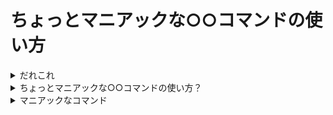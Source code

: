 # ちょっとマニアックな○○コマンドの使い方



<details>
<summary>だれこれ</summary>

![pocke](https://cloud.githubusercontent.com/assets/4361134/26518086/425140a4-42e3-11e7-86c3-885af2b5c802.png)

- Pocke
- Actcat inc. / Engineer
- Rubyist, Vimmer, Arch Linux :heart:
- 趣味: OSS に Pull-Request を投げること: https://github.com/pulls?utf8=%E2%9C%93&q=is%3Amerged+is%3Apr+author%3Apocke+is%3Apublic+-user%3Apocke
- Twitter: [`@p_ck_`](https://twitter.com/p_ck_)
- GitHub: [`@pocke`](https://github.com/pocke)
- Facebook: [`@kwbr22`](https://facebook.com/kwbr22)

</details>


<details>
<summary>ちょっとマニアックな○○コマンドの使い方？</summary>


https://atnd.org/events/88084

![170527134245](https://cloud.githubusercontent.com/assets/4361134/26518051/7e228ddc-42e2-11e7-92d0-cff4adf2a27f.png)




</details>


<details>
<summary>マニアックなコマンド</summary>

- Eject コマンド以外にも、マニアックな使い方を秘めたコマンドはあるはず…
    - 色々なコマンドのマニアックな使い方を紹介します。




<details>
<summary>cat</summary>


  <details>
  <summary>普通の使い方</summary>

  cat コマンドは、ファイルの中身を表示するのに使います。

  ```bash
  $ cat /proc/version
  Linux version 4.10.13-1-ARCH (builduser@tobias) (gcc version 6.3.1 20170306 (GCC) ) #1 SMP PREEMPT Thu Apr 27 12:15:09 CEST 2017
  ```

  ファイルを指定しない場合は標準入力から読み込みます。

  ```bash
  $ cat | xsel --input --clipboard
  $ cat | pbcopy
  ```

  </details>
  <details>
  <summary>マニアックな使い方</summary>

  cat コマンドを使用すると、猫と対話することが可能です(DEMO)。

  ```bash
  $ cat
  にゃーん
  にゃーん
  みゃー
  みゃー
  # Ctrl + C で会話を終了できます
  ```

  </details>

</details>


<details>
<summary>ruby</summary>


  <details>
  <summary>普通の使い方</summary>

  Ruby プログラムを実行します。

  ```ruby
  # hello.rb
  def hello
    puts 'Hello, world!'
  end
  hello
  ```

  ```bash
  $ ruby hello.rb
  Hello, world!
  ```

  </details>

  <details>
  <summary>マニアックな使い方</summary>

  行単位の処理をいい感じにやります。
  例えば、空白区切りで数値が書かれているファイルから、行毎に最大値を出力したい場合。

  ```
  75 64 5 37 19 29 48 23 56 88
  20 74 3 57 37 95 10 67 1 23
  72 95 45 41 71 47 14 84 44 62
  98 10 13 47 85 57 25 98 12 62
  4 77 82 33 54 59 60 60 60 64
  58 13 36 35 22 99 23 18 58 87
  35 42 68 6 36 57 38 38 33 23
  36 65 60 82 95 76 41 69 23 34
  1 35 97 8 98 10 88 93 57 31
  97 7 54 43 18 59 83 45 45 25
  ```

  ```bash
  $ cat test.csv | ruby -pale '$_=$F.map(&:to_i).max'
  88
  95
  95
  98
  82
  99
  68
  95
  98
  97
  ```

  ### 解説

  Ruby のコマンドラインオプションが重要です。

  - `-p`: Ruby プログラムが while gets; end のループに囲まれているように動作します。また、`$_`に代入された文字列をループの終了時に出力します。
    - -> つまり、1行毎に処理します。
  - `-a`: オートスプリットモードが有効になります。各ループの先頭で、標準入力から読み込んだ文字列を、空白で区切って配列にしたものを`$F`に代入します。
  - `-l`: `-p`オプションで読み込む行から、行末の改行記号を外します。また、出力時に改行記号を追加します。
  - `-e`: この後に与えられた文字列をRubyのコードとして実行します。

  https://docs.ruby-lang.org/ja/latest/doc/spec=2frubycmd.html

  多分、perl でもだいたい同じことが出来ます。

  </details>

</details>

<details>
<summary>git-grep</summary>

  <details>
  <summary>普通の使い方</summary>

  `git grep hogehoge` とやると、Git管理下にあるファイルから`hogehoge`を検索します。便利。

  ```bash
  $ git grep ruby
  talk.md:<summary>ruby</summary>
  talk.md:  ```ruby
  talk.md:  $ ruby hello.rb
  talk.md:  $ cat test.csv | ruby -pale '$_=$F.map(&:to_i).max'
  talk.md:  https://docs.ruby-lang.org/ja/latest/doc/spec=2frubycmd.html
  ```

  また、いろんなオプションがあります。便利

  ```bash
  # -i 大文字小文字の違いを無視する。
  $ git grep -i ruby
  talk.md:- Rubyist, Vimmer, Arch Linux :heart:
  talk.md:<summary>ruby</summary>
  talk.md:  Ruby プログラムを実行します。
  talk.md:  ```ruby
  talk.md:  $ ruby hello.rb
  talk.md:  $ cat test.csv | ruby -pale '$_=$F.map(&:to_i).max'
  talk.md:  Ruby のコマンドラインオプションが重要です。
  talk.md:  - `-p`: Ruby プログラムが while gets; end のループに囲まれているように動作します。また、`$_`に代入された文字列をループの終了時に出力します。
  talk.md:  - `-e`: この後に与えられた文字列をRubyのコードとして実行します。
  talk.md:  https://docs.ruby-lang.org/ja/latest/doc/spec=2frubycmd.html
  talk.md:  $ git grep ruby
  talk.md:  talk.md:<summary>ruby</summary>
  talk.md:  talk.md:  ```ruby
  talk.md:  talk.md:  $ ruby hello.rb
  talk.md:  talk.md:  $ cat test.csv | ruby -pale '$_=$F.map(&:to_i).max'
  talk.md:  talk.md:  https://docs.ruby-lang.org/ja/latest/doc/spec=2frubycmd.html
  ```

  ```bash
  # -w 単語単位での検索をします。
  $ git grep -w a
  talk.md:  - `-a`: オートスプリットモードが有効になります。各ループの先頭で、標準入力から読み込んだ文字列を、空白で区切って配列にしたものを`$F`に代入します。
  ```

  </details>

  <details>
  <summary>マニアックな使い方</summary>

  ```zsh
  # In ~/.zshrc
  function /()
  {
    git grep $@
  }
  ```

  ```bash
  # これで検索できる
  $ / ruby

  # 勿論オプションも効く
  $ / -w ruby
  ```

  Vim っぽくて便利！
  </details>

</details>

<details>
<summary>www</summary>

  <details>
  <summary>普通の使い方</summary>

  これはコマンド自体がマニアックなので……
  </details>

  <details>
  <summary>マニアックな使い方</summary>

  https://github.com/pocke/www

  これだけでカレントディレクトリをサーブする HTTP サーバが立ち上がって便利(DEMO)。

  ```bash
  $ www
  ```

  - HTTP server
  - Open browser
  - random port

  要するに `pyhton -m http.server` の簡単便利バージョン
  </details>


</details>

<details>
<summary>sl</summary>


  <details>
  <summary>普通の使い方</summary>

  ターミナルに sl が走ります。便利(DEMO)

  ```bash
  $ sl
  ```

  オプションも色々あって楽しい(Let's `man sl`!)
  </details>

  <details>
  <summary>マニアックな使い方</summary>

  ## SL が走る原理

  - ターミナルに一定間隔でエスケープシーケンスを流している
    - つまり、一定間隔で文字列が流れているのをターミナルがいい感じに表示しているだけ


  ## おもしろ

  例えば、HTTP 越しに SL を走らせることが出来る。 https://github.com/pocke/sl-over-http

  # `curl http://hogehoge.ngrok.com` を実行！！！


  ------------

  ## さらにマニアックな使い方

  See. [https://twitter.com/p_ck_](https://twitter.com/p_ck_)

  </details>

</details>


<details>
<summary>git</summary>

  <details>
  <summary>普通の使い方</summary>
  </details>

  <details>
  <summary>マニアックな使い方</summary>
  </details>


</details>


</details>
